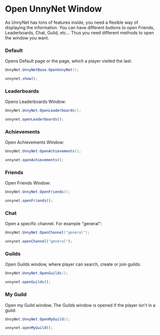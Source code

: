 # Open UnnyNet Window

As UnnyNet has tons of features inside, you need a flexible way of displaying the information. You can have different buttons to open Friends, Leaderboards, Chat, Guild, etc... Thus you need different methods to open the window you want.

### Default
Opens Default page or the page, which a player visited the last: 

```csharp fct_label="Unity"
UnnyNet.UnnyNetBase.OpenUnnyNet();
```

```js fct_label="Java"
unnynet.show();
```

### Leaderboards  
Opens Leaderboards Window:

```csharp fct_label="Unity"
UnnyNet.UnnyNet.OpenLeaderboards();
```

```js fct_label="Java"
unnynet.openLeaderboards();
```

### Achievements
Open Achievements Window:

```csharp fct_label="Unity"
UnnyNet.UnnyNet.OpenAchievements();
```

```js fct_label="Java"
unnynet.openAchievements();
```

### Friends
Open Friends Window:

```csharp fct_label="Unity"
UnnyNet.UnnyNet.OpenFriends();
```

```js fct_label="Java"
unnynet.openFriends();
```

### Chat
Open a specific channel. For example "general":

```csharp fct_label="Unity"
UnnyNet.UnnyNet.OpenChannel("general");
```

```js fct_label="Java"
unnynet.openChannel("general");
```  

### Guilds
Open Guilds window, where player can search, create or join guilds:

```csharp fct_label="Unity"
UnnyNet.UnnyNet.OpenGuilds();
```

```js fct_label="Java"
unnynet.openGuilds();
```

### My Guild
Open my Guild window. The Guilds window is opened if the player isn't in a guild:

```csharp fct_label="Unity"
UnnyNet.UnnyNet.OpenMyGuild();
```

```js fct_label="Java"
unnynet.openMyGuild();
```
